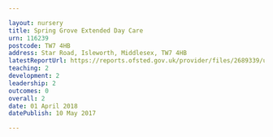 ```yaml
---

layout: nursery
title: Spring Grove Extended Day Care
urn: 116239
postcode: TW7 4HB
address: Star Road, Isleworth, Middlesex, TW7 4HB
latestReportUrl: https://reports.ofsted.gov.uk/provider/files/2689339/urn/116239.pdf
teaching: 2
development: 2
leadership: 2
outcomes: 0
overall: 2
date: 01 April 2018 
datePublish: 10 May 2017

---
```

